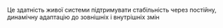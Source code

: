 Це здатність живої системи підтримувати стабільність через постійну, динамічну адаптацію до зовнішніх і внутрішніх змін